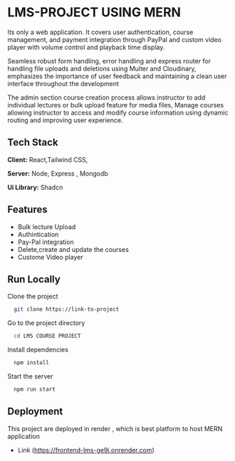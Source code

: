 
# LMS-PROJECT USING MERN
Its only a web application. It covers user authentication, course management, and payment integration through PayPal and custom video player with volume control and playback time display. 

Seamless robust form handling, error handling and express router for handling file uploads and deletions using Multer and Cloudinary, emphasizes the importance of user feedback and maintaining a clean user interface throughout the development

The admin section course creation process allows instructor to add individual lectures or bulk upload feature for media files, Manage courses allowing instructor to access and modify course information using dynamic routing and improving user experience.



## Tech Stack

**Client:** React,Tailwind CSS,

**Server:** Node, Express , Mongodb

**Ui Library:** Shadcn


## Features

- Bulk lecture Upload
- Authintication
- Pay-Pal integration
- Delete,create and update the courses
- Custome Video player


## Run Locally

Clone the project

```bash
  git clone https://link-to-project
```

Go to the project directory

```bash
  cd LMS COURSE PROJECT
```

Install dependencies

```bash
  npm install
```

Start the server

```bash
  npm run start
```


## Deployment

This project are deployed in render , which is best platform to host MERN application

- Link (https://frontend-lms-ge9j.onrender.com)

